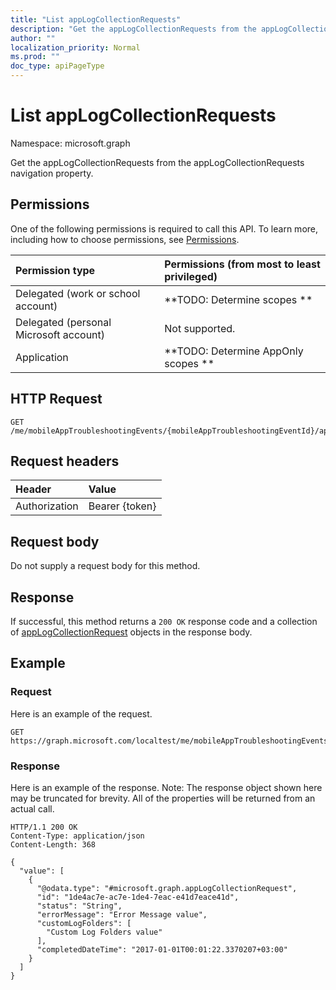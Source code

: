 ```yaml
---
title: "List appLogCollectionRequests"
description: "Get the appLogCollectionRequests from the appLogCollectionRequests navigation property."
author: ""
localization_priority: Normal
ms.prod: ""
doc_type: apiPageType
---
```


# List appLogCollectionRequests

Namespace: microsoft.graph

Get the appLogCollectionRequests from the appLogCollectionRequests navigation property.

## Permissions
One of the following permissions is required to call this API. To learn more, including how to choose permissions, see [Permissions](/concepts/permissions-reference.md).

|Permission type|Permissions (from most to least privileged)|
|:---|:---|
|Delegated (work or school account)|**TODO: Determine scopes **|
|Delegated (personal Microsoft account)|Not supported.|
|Application|**TODO: Determine AppOnly scopes **|

## HTTP Request
<!-- {
  "blockType": "ignored"
}
-->
``` http
GET /me/mobileAppTroubleshootingEvents/{mobileAppTroubleshootingEventId}/appLogCollectionRequests
```

## Request headers
|Header|Value|
|:---|:---|
|Authorization|Bearer {token}|

## Request body
Do not supply a request body for this method.

## Response
If successful, this method returns a `200 OK` response code and a collection of [appLogCollectionRequest](../resources/applogcollectionrequest.md) objects in the response body.

## Example

### Request
Here is an example of the request.
<!-- {
  "blockType": "request",
  "name": "get_applogcollectionrequest"
}
-->
``` http
GET https://graph.microsoft.com/localtest/me/mobileAppTroubleshootingEvents/{mobileAppTroubleshootingEventId}/appLogCollectionRequests
```

### Response
Here is an example of the response. Note: The response object shown here may be truncated for brevity. All of the properties will be returned from an actual call.
<!-- {
  "blockType": "response",
  "truncated": true,
  "@odata.type": "collection(microsoft.graph.applogcollectionrequest)"
}
-->
``` http
HTTP/1.1 200 OK
Content-Type: application/json
Content-Length: 368

{
  "value": [
    {
      "@odata.type": "#microsoft.graph.appLogCollectionRequest",
      "id": "1de4ac7e-ac7e-1de4-7eac-e41d7eace41d",
      "status": "String",
      "errorMessage": "Error Message value",
      "customLogFolders": [
        "Custom Log Folders value"
      ],
      "completedDateTime": "2017-01-01T00:01:22.3370207+03:00"
    }
  ]
}
```

